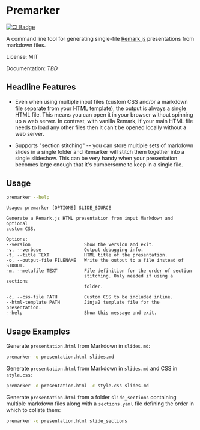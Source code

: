 # Premarker

[![CI Badge](https://github.com/eswan18/premarker/actions/workflows/ci.yaml/badge.svg)](https://github.com/eswan18/premarker/actions/workflows/ci.yaml)

A command line tool for generating single-file [Remark.js](https://github.com/gnab/remark>) presentations from markdown files.

License: MIT

Documentation: *TBD*

## Headline Features

* Even when using multiple input files (custom CSS and/or a markdown file separate from your HTML template), the output is always a single HTML file. This means you can open it in your browser without spinning up a web server. In contrast, with vanilla Remark, if your main HTML file needs to load any other files then it can't be opened locally without a web server.

* Supports "section stitching" -- you can store multiple sets of markdown slides in a single folder and Remarker will stitch them together into a single slideshow. This can be very handy when your presentation becomes large enough that it's cumbersome to keep in a single file.

## Usage

```bash
premarker --help
```

```
Usage: premarker [OPTIONS] SLIDE_SOURCE

Generate a Remark.js HTML presentation from input Markdown and optional
custom CSS.

Options:
--version                    Show the version and exit.
-v, --verbose                Output debugging info.
-t, --title TEXT             HTML title of the presentation.
-o, --output-file FILENAME   Write the output to a file instead of STDOUT.
-m, --metafile TEXT          File definition for the order of section
                             stitching. Only needed if using a sections
                             folder.

-c, --css-file PATH          Custom CSS to be included inline.
--html-template PATH         Jinja2 template file for the presentation.
--help                       Show this message and exit.
```

## Usage Examples

Generate `presentation.html` from Markdown in `slides.md`:

```bash
premarker -o presentation.html slides.md
```

Generate `presentation.html` from Markdown in `slides.md` and CSS in `style.css`:

```bash
premarker -o presentation.html -c style.css slides.md
```

Generate ``presentation.html`` from a folder ``slide_sections`` containing multiple markdown files along with a ``sections.yaml`` file defining the order in which to collate them:

```bash
premarker -o presentation.html slide_sections
```

